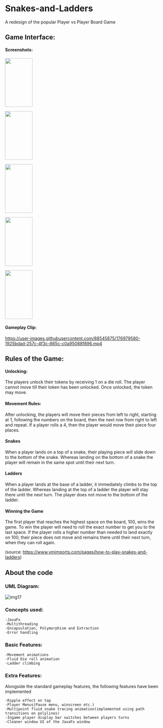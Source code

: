 # Snakes-and-Ladders
A redesign of the popular Player vs Player Board Game 
## Game Interface:
#### Screenshots:
<a href="https://user-images.githubusercontent.com/88545875/176979100-3080c7c5-2ea1-4f40-92c2-c7b0a37ea5cb.png"><img src="https://user-images.githubusercontent.com/88545875/176979100-3080c7c5-2ea1-4f40-92c2-c7b0a37ea5cb.png" height="160" width="90" ></a>

<a href="https://user-images.githubusercontent.com/88545875/176978862-b1b3a210-6fbd-4c80-9515-1f283f0c7464.png"><img src="https://user-images.githubusercontent.com/88545875/176978862-b1b3a210-6fbd-4c80-9515-1f283f0c7464.png" height="160" width="90" ></a>

<a href="https://user-images.githubusercontent.com/88545875/176978930-841e6c1f-4aad-44eb-85db-481a35db8a72.png"><img src="https://user-images.githubusercontent.com/88545875/176978930-841e6c1f-4aad-44eb-85db-481a35db8a72.png" height="160" width="90" ></a>

<a href="https://user-images.githubusercontent.com/88545875/176979027-154a0ea5-28a5-447f-8646-dd811c4ea33d.png"><img src="https://user-images.githubusercontent.com/88545875/176979027-154a0ea5-28a5-447f-8646-dd811c4ea33d.png" height="160" width="90" ></a>

<a href="https://user-images.githubusercontent.com/88545875/176979067-5b3919ab-ff3e-405c-a2bd-a36094bdf9fa.png"><img src="https://user-images.githubusercontent.com/88545875/176979067-5b3919ab-ff3e-405c-a2bd-a36094bdf9fa.png" height="160" width="90" ></a>

#### Gameplay Clip: 
https://user-images.githubusercontent.com/88545875/176979580-1925bdad-257c-4f3c-865c-c0a95088f896.mp4

## Rules of the Game:

#### Unlocking:
The players unlock their tokens by receiving 1 on a die roll. The player cannot move till their token has been unlocked. Once unlocked, the token may move.

#### Movement Rules:
After unlocking, the players will move their pieces from left to right, starting at 1, following the numbers on the board, then the next row from right to left and repeat. If a player rolls a 4, then the player would move their piece four places.

#### Snakes
When a player lands on a top of a snake, their playing piece will slide down to the bottom of the snake.
Whereas landing on the bottom of a snake the player will remain in the same spot until their next turn.

#### Ladders
When a player lands at the base of a ladder, it immediately climbs to the top of the ladder.
Whereas landing at the top of a ladder the player will stay there until the next turn. The player does not move to the bottom of the ladder.

#### Winning the Game
The first player that reaches the highest space on the board, 100, wins the game. To win the player will need to roll the exact number to get you to the last space. If the player rolls a higher number than needed to land exactly on 100, their piece does not move and remains there until their next turn, when they can roll again.

(source: https://www.ymimports.com/pages/how-to-play-snakes-and-ladders)
## About the code
### UML Diagram:
![img17](https://user-images.githubusercontent.com/88545875/176978591-829545b1-352b-4fde-aca7-cefbeac54b36.jpg)
### Concepts used:
    -JavaFx 
    -Multithreading 
    -Encapsulation, Polymorphism and Extraction 
    -Error handling 


### Basic Features:
    -Movement animations 
    -Fluid Die roll animation
    -Ladder climbing


### Extra Features:
Alongside the standard gameplay features, the following features have been implemented

    -Ripple effect on tap
    -Player Menus(Pause menu, winscreen etc.)
    -Multipoint fluid snake tracing animation(implemented using path transitions on polylines)
    -Ingame player display bar switches between players turns
    -Cleaner window UI of the JavaFx window
